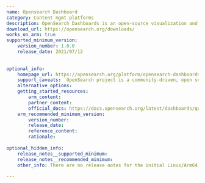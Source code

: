 ```yaml
---
name: Opensearch Dashboard
category: Content mgmt platforms
description: OpenSearch Dashboards is an open-source visualization and management tool for exploring, analyzing, and gaining insights from data stored in OpenSearch.
download_url: https://opensearch.org/downloads/
works_on_arm: true
supported_minimum_version:
    version_number: 1.0.0
    release_date: 2021/07/12
 
 
optional_info:
    homepage_url: https://opensearch.org/platform/opensearch-dashboards/
    support_caveats:  OpenSearch project is a community-driven, open source fork of Elasticsearch and Kibana, which ensures that the users continue to have a secure, high-quality, fully open source search and analytics suite with a rich roadmap of new and innovative functionality.
    alternative_options:
    getting_started_resources:
        arm_content:
        partner_content:
        official_docs: https://docs.opensearch.org/latest/dashboards/quickstart/
    arm_recommended_minimum_version:
        version_number:
        release_date:
        reference_content:
        rationale:
 
optional_hidden_info:
    release_notes__supported_minimum:
    release_notes__recommended_minimum:
    other_info: There are no release notes for the initial Linux/Arm64 support. However, the initial version, 1.0.0, releases Linux/Arm64 artifacts. Please see [this](https://opensearch.org/artifacts/by-version/#release-1-0-0).
 
---
```

